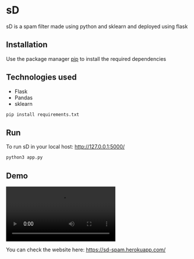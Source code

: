 # sD

sD is a spam filter made using python and sklearn and deployed using flask

## Installation

Use the package manager [pip](https://pip.pypa.io/en/stable/) to install the required dependencies
## Technologies used
- Flask
- Pandas
- sklearn

```bash
pip install requirements.txt
```
## Run
To run sD in your local host: http://127.0.0.1:5000/

```python
python3 app.py
```
## Demo

![test image size](/gif/final.mp4)


You can check the website here: https://sd-spam.herokuapp.com/




